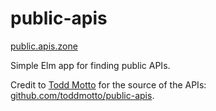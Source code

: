 # public-apis

[public.apis.zone](https://public.apis.zone/)

Simple Elm app for finding public APIs.

Credit to [Todd Motto](https://github.com/toddmotto) for the source of the APIs:
[github.com/toddmotto/public-apis](https://github.com/toddmotto/public-apis).
